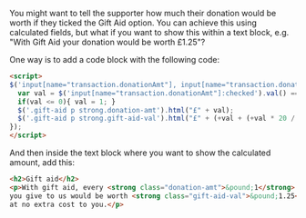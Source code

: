 You might want to tell the supporter how much their donation would be worth if they ticked the Gift Aid option. You can achieve this using calculated fields, but what if you want to show this within a text block, e.g. "With Gift Aid your donation would be worth £1.25"?

One way is to add a code block with the following code:

```html
<script>
$('input[name="transaction.donationAmt"], input[name="transaction.donationAmt.other"]').change(function(){
  var val = $('input[name="transaction.donationAmt"]:checked').val() == "Other" ? $('input[name="transaction.donationAmt.other"]').val() : $('input[name="transaction.donationAmt"]:checked').val();
  if(val <= 0){ val = 1; }
  $('.gift-aid p strong.donation-amt').html("£" + val);
  $('.gift-aid p strong.gift-aid-val').html("£" + (+val + (+val * 20 / 80)).toFixed(2));
});
</script>
```

And then inside the text block where you want to show the calculated amount, add this:

```html
<h2>Gift aid</h2>
<p>With gift aid, every <strong class="donation-amt">&pound;1</strong> 
you give to us would be worth <strong class="gift-aid-val">&pound;1.25</strong> 
at no extra cost to you.</p>
```
